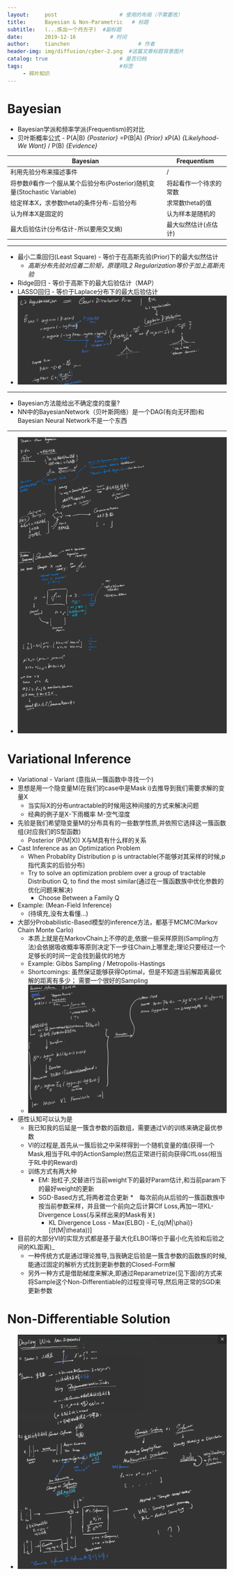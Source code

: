 ```yaml
---
layout:     post                    # 使用的布局（不需要改）
title:      Bayesian & Non-Parametric   # 标题 
subtitle:   (...炼出一个丹方子)  #副标题
date:       2019-12-16           # 时间
author:     tianchen                      # 作者
header-img: img/diffusion/cyber-2.png  #这篇文章标题背景图片  
catalog: true                       # 是否归档
tags:                               #标签
     - 碎片知识
---
```


# Bayesian
  
*  Bayesian学派和频率学派(Frequentism)的对比
*  贝叶斯概率公式 - P(A|B) *{Posterior}*  =P(B|A) *{Prior}* xP(A) *{Likelyhood-We Want}* / P(B) *{Evidence}*

|Bayesian | Frequentism|
|--|--|
|利用先验分布来描述事件| / |
|将参数$\theta$看作一个服从某个后验分布(Posterior)随机变量(Stochastic Variable)|将起看作一个待求的常数|
| 给定样本X，求参数theta的条件分布-后验分布| 求常数theta的值 |
| 认为样本X是固定的 | 认为样本是随机的 |
| 最大后验估计(分布估计-所以要用交叉熵) | 最大似然估计(点估计) |


---

* 最小二乘回归(Least Square) - 等价于在高斯先验(Prior)下的最大似然估计
  * *高斯分布先验对应着二阶矩，原理同L2 Regularization等价于加上高斯先验*
* Ridge回归 - 等价于高斯下的最大后验估计（MAP）
* LASSO回归 - 等价于Laplace分布下的最大后验估计
* ![](https://github.com/A-suozhang/MyPicBed/raw/master/img/20191218153125.jpg)
---

* Bayesian方法能给出不确定度的度量?
* NN中的BayesianNetwork（贝叶斯网络）是一个DAG(有向无环图)和Bayesian Neural Network不是一个东西

---

* ![](https://github.com/A-suozhang/MyPicBed/raw/master/img/20191218162209.jpg)


# Variational Inference

* Variational - Variant (意指从一簇函数中寻找一个)
* 思想是用一个隐变量M(在我们的case中是Mask i)去推导到我们需要求解的变量X
	* 当实际X的分布untractable的时候用这种间接的方式来解决问题
	* 经典的例子是X-下雨概率 M-空气湿度
* 先验是我们希望隐变量M的分布具有的一些数学性质,并依照它选择这一簇函数组(对应我们的S型函数)
	* Posterior (P(M|X)) X与M具有什么样的关系
* Cast Inference as an Optimization Problem
	* When Probablity Distribution p is untractable(不能够对其采样的时候,p指代真实的后验分布)
	* Try to solve an optimization problem over a group of tractable Distribution Q, to find the most similar(通过在一簇函数族中优化参数的优化问题来解决)
		* Choose Between a Family Q
* Example: (Mean-Field Inference)	
	* (待填充,没有太看懂...)
* 大部分Probabilistic-Based模型的inference方法，都基于MCMC(Markov Chain Monte Carlo)
  * 本质上就是在MarkovChain上不停的走,依据一些采样原则(Sampling方法)会依据吸收概率等原则决定下一步往Chain上哪里走;理论只要经过一个足够长的时间一定会找到最优的地方
  * Example: Gibbs Sampling / Metropolis-Hastings  
  * Shortcomings: 虽然保证能够获得Optimal，但是不知道当前解距离最优解的距离有多少； 需要一个很好的Sampling
  * ![](https://github.com/A-suozhang/MyPicBed/raw/master/img/20191223215247.png)
* 感性认知可以认为是
	* 我已知我的后延是一簇含参数的函数组，需要通过Vi的训练来确定最优参数
	* VI的过程是,首先从一簇后验之中采样得到一个随机变量的值(获得一个Mask,相当于RL中的ActionSample)然后正常进行前向获得ClfLoss(相当于RL中的Reward)
	* 训练方式有两大种
		* EM: 抬杠子,交替进行当前weight下的最好Param估计,和当前param下的最好weight的更新
		* SGD-Based方式,将两者混合更新
			*　每次前向从后验的一簇函数族中按当前参数采样，并且做一个前向之后计算Clf Loss,再加一项KL-Divergence Loss(与采样出来的Mask有关)
			* KL Divergence Loss - Max(ELBO) - E_{q(M|\phai)}[(f(M|\theata))]
* 目前的大部分VI的实现方式都是基于最大化ELBO(等价于最小化先验和后验之间的KL距离)_
	* 一种传统方式是通过理论推导,当我确定后验是一簇含参数的函数族的时候,能通过固定的解析方式找到更新参数的Closed-Form解
	* 另外一种方式是借助梯度来解决,即通过Reparametrize(见下面)的方式来将Sample这个Non-Differentiable的过程变得可导,然后用正常的SGD来更新参数

# Non-Differentiable Solution

* ![](https://github.com/A-suozhang/MyPicBed/raw/master/img/20191223215556.png)
